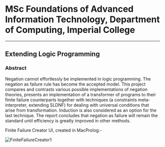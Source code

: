 # MSc Foundations of Advanced Information Technology, Department of Computing, Imperial College
---

## Extending Logic Programming

### Abstract

Negation cannot effortlessly be implemented in logic programming. The negation as failure rule has become the accepted model. This project compares and contrasts various possible implementations of negation theories, presents an implementation of a transformer of programs to their finite failure counterparts together with techniques (a constraints meta-interpreter, extending SLDNF) for dealing with universal conditions that arise from transformation. Induction is also considered as an option for the last technique. The report concludes that negation as failure will remain the standard until efficiency is greatly improved in other methods. 

Finite Failure Creator UI, created in MacProlog:-

![FiniteFailureCreator1](https://user-images.githubusercontent.com/19819315/140559987-de572b7e-01dc-46e4-abaf-9696c7ec73aa.jpg)

